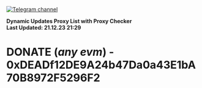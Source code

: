 [![Telegram channel](https://img.shields.io/endpoint?url=https://runkit.io/damiankrawczyk/telegram-badge/branches/master?url=https://t.me/n4z4v0d)](https://t.me/n4z4v0d) 

**Dynamic Updates Proxy List with Proxy Checker**  
**Last Updated: 21.12.23 21:29**

# DONATE (_any evm_) - 0xDEADf12DE9A24b47Da0a43E1bA70B8972F5296F2
